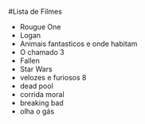 #Lista de Filmes 



* Rougue One
* Logan
* Animais fantasticos e onde habitam
* O chamado 3
* Fallen
* Star Wars
* velozes e furiosos 8
* dead pool 
* corrida moral 
* breaking bad 
* olha o gás

